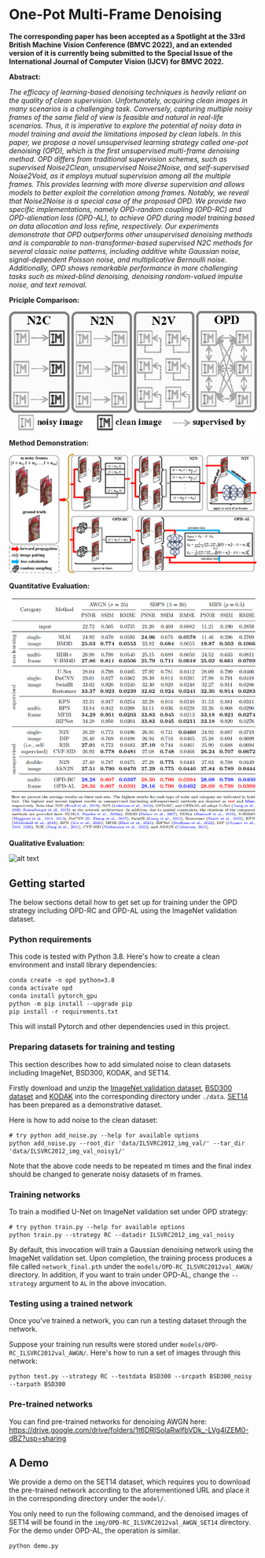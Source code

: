 # One-Pot Multi-Frame Denoising

**The corresponding paper has been accepted as a Spotlight at the 33rd British Machine Vision Conference (BMVC 2022), and an extended version of it is currently being submitted to the Special Issue of the International Journal of Computer Vision (IJCV) for BMVC 2022.**

**Abstract:**

_The efficacy of learning-based denoising techniques is heavily reliant on the quality of clean supervision. Unfortunately, acquiring clean images in many scenarios is a challenging task. Conversely, capturing multiple noisy frames of the same field of view is feasible and natural in real-life scenarios. Thus, it is imperative to explore the potential of noisy data in model training and avoid the limitations imposed by clean labels. In this paper, we propose a novel unsupervised learning strategy called one-pot denoising (OPD), which is the first unsupervised multi-frame denoising method. OPD differs from traditional supervision schemes, such as supervised Noise2Clean, unsupervised Noise2Noise, and self-supervised Noise2Void, as it employs mutual supervision among all the multiple frames. This provides learning with more diverse supervision and allows models to better exploit the correlation among frames. Notably, we reveal that Noise2Noise is a special case of the proposed OPD. We provide two specific implementations, namely OPD-random coupling (OPD-RC) and OPD-alienation loss (OPD-AL), to achieve OPD during model training based on data allocation and loss refine, respectively. Our experiments demonstrate that OPD outperforms other unsupervised denoising methods and is comparable to non-transformer-based supervised N2C methods for several classic noise patterns, including additive white Gaussian noise, signal-dependent Poisson noise, and multiplicative Bernoulli noise. Additionally, OPD shows remarkable performance in more challenging tasks such as mixed-blind denoising, denoising random-valued impulse noise, and text removal._

**Priciple Comparison:**

![alt text](img/principle_compare.png "Denoising comparison")

**Method Demonstration:**

![alt text](img/method_demo.png "Denoising comparison")

**Quantitative Evaluation:**

![alt text](img/quantitative_comparison.png "Denoising comparison")

**Qualitative Evaluation:**

![alt text](img/qualitative_comparison.png "Denoising comparison")

## Getting started

The below sections detail how to get set up for training under the OPD strategy including OPD-RC and OPD-AL using the ImageNet validation dataset.

### Python requirements

This code is tested with Python 3.8. Here's how to create a clean environment and install library dependencies:

```
conda create -n opd python=3.8
conda activate opd
conda install pytorch_gpu
python -m pip install --upgrade pip
pip install -r requirements.txt
```

This will install Pytorch and other dependencies used in this project.

### Preparing datasets for training and testing

This section describes how to add simulated noise to clean datasets including ImageNet, BSD300, KODAK, and SET14.

Firstly download and unzip the [ImageNet validation dataset](http://www.image-net.org/challenges/LSVRC/2012/nnoupb/ILSVRC2012_img_val.tar), [BSD300 dataset](https://www2.eecs.berkeley.edu/Research/Projects/CS/vision/bsds/BSDS300-images.tgz) and [KODAK](http://r0k.us/graphics/kodak/) into the corresponding directory under `./data`. [SET14]() has been prepared as a demonstrative dataset.

Here is how to add noise to the clean dataset:

```
# try python add_noise.py --help for available options
python add_noise.py --root_dir 'data/ILSVRC2012_img_val/' --tar_dir 'data/ILSVRC2012_img_val_noisy1/'
```

Note that the above code needs to be repeated m times and the final index should be changed to generate noisy datasets of m frames.

### Training networks

To train a modified U-Net on ImageNet validation set under OPD strategy:

```
# try python train.py --help for available options
python train.py --strategy RC --datadir ILSVRC2012_img_val_noisy
```

By default, this invocation will train a Gaussian denoising network using the ImageNet validation set. Upon completion, the training process produces a file called `network_final.pth` under the `models/OPD-RC_ILSVRC2012val_AWGN/` directory. In addition, if you want to train under OPD-AL, change the `--strategy` argument to `AL` in the above invocation.

### Testing using a trained network

Once you've trained a network, you can run a testing dataset through the network.

Suppose your training run results were stored under `models/OPD-RC_ILSVRC2012val_AWGN/`. Here's how to run a set of images through this network:

```
python test.py --strategy RC --testdata BSD300 --srcpath BSD300_noisy --tarpath BSD300
```

### Pre-trained networks

You can find pre-trained networks for denoising AWGN here: https://drive.google.com/drive/folders/1t6DRISolaRwlfbVDk_-LVg4IZEM0-dBZ?usp=sharing

## A Demo

We provide a demo on the SET14 dataset, which requires you to download the pre-trained network according to the aforementioned URL and place it in the corresponding directory under the `model/`.

You only need to run the following command, and the denoised images of SET14 will be found in the `img/OPD-RC_ILSVRC2012val_AWGN_SET14` directory. For the demo under OPD-AL, the operation is similar.

```
python demo.py 
```
